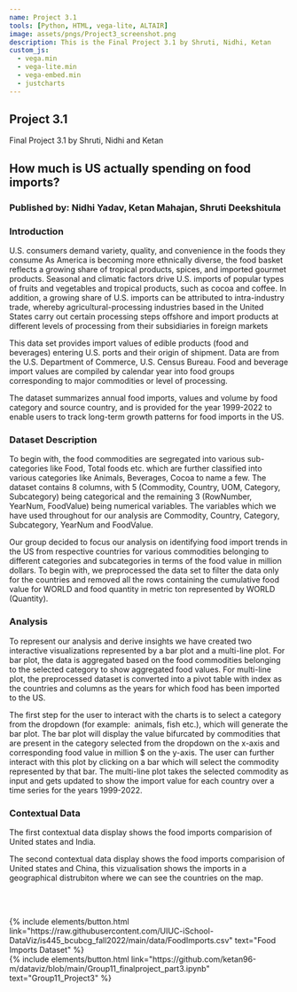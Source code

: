 ```yaml
---
name: Project 3.1
tools: [Python, HTML, vega-lite, ALTAIR]
image: assets/pngs/Project3_screenshot.png
description: This is the Final Project 3.1 by Shruti, Nidhi, Ketan
custom_js:
  - vega.min
  - vega-lite.min
  - vega-embed.min
  - justcharts
---
```

## Project 3.1

Final Project 3.1 by Shruti, Nidhi and Ketan


<h2> How much is US actually spending on food imports? </h2>
<h3> Published by: Nidhi Yadav, Ketan Mahajan, Shruti Deekshitula </h3>

<h3> Introduction </h3>

U.S. consumers demand variety, quality, and convenience in the foods they consume As America is becoming more ethnically diverse, the food basket reflects a growing share of tropical products, spices, and imported gourmet products. Seasonal and climatic factors drive U.S. imports of popular types of fruits and vegetables and tropical products, such as cocoa and coffee. In addition, a growing share of U.S. imports can be attributed to intra-industry trade, whereby agricultural-processing industries based in the United States carry out certain processing steps offshore and import products at different levels of processing from their subsidiaries in foreign markets

This data set provides import values of edible products (food and beverages) entering U.S. ports and their origin of shipment. Data are from the U.S. Department of Commerce, U.S. Census Bureau. Food and beverage import values are compiled by calendar year into food groups corresponding to major commodities or level of processing. 

The dataset summarizes annual food imports, values and volume by food category and source country, and is provided for the year 1999-2022 to enable users to track long-term growth patterns for food imports in the US.

<h3> Dataset Description </h3>

To begin with, the food commodities are segregated into various sub-categories like Food, Total foods etc. which are further classified into various categories like Animals, Beverages, Cocoa to name a few. The dataset contains 8 columns, 
with 5 (Commodity, Country, UOM, Category, Subcategory) being categorical and the remaining 3 (RowNumber, YearNum, FoodValue) being numerical variables. The variables which we have used throughout for our analysis are Commodity, Country, Category, Subcategory, YearNum and FoodValue.

Our group decided to focus our analysis on identifying food import trends in the US from respective countries for various commodities belonging to different categories and subcategories in terms of the food value in million dollars. To begin with, we preprocessed the data set to filter the data only for the countries and removed all the rows containing the cumulative food value for WORLD and food quantity in metric ton represented by WORLD (Quantity).

<h3> Analysis </h3>


To represent our analysis and derive insights we have created two interactive visualizations represented by a bar plot and a multi-line plot. For bar plot, the data is aggregated based on the food commodities belonging to the selected category to show aggregated food values. For multi-line plot, the preprocessed dataset is converted into a pivot table with index as the countries and columns as the years for which food has been imported to the US.

The first step for the user to interact with the charts is to select a category from the dropdown (for example:  animals, fish etc.), which will generate the bar plot. The bar plot will display the value bifurcated by commodities that are present in the category selected from the dropdown on the x-axis and corresponding food value in million $ on the y-axis. The user can further interact with this plot by clicking on a bar which will select the commodity represented by that bar. The multi-line plot takes the selected commodity as input and gets updated to show the import value for each country over a time series for the years 1999-2022.


<h3> Contextual Data </h3>

The first contextual data display shows the food imports comparision of United states and India.

The second contextual data display shows the food imports comparision of United states and China, this vizualisation shows
the imports in a geographical distrubiton where we can see the countries on the map.


<vegachart schema-url="{{ site.baseurl }}/assets/json/project3_chart.json" style="width: 100%"></vegachart>
<br />
<br />




<div class="left">
{% include elements/button.html link="https://raw.githubusercontent.com/UIUC-iSchool-DataViz/is445_bcubcg_fall2022/main/data/FoodImports.csv" text="Food Imports Dataset" %}
</div>

<div class="right">
{% include elements/button.html link="https://github.com/ketan96-m/dataviz/blob/main/Group11_finalproject_part3.ipynb" text="Group11_Project3" %}
</div>